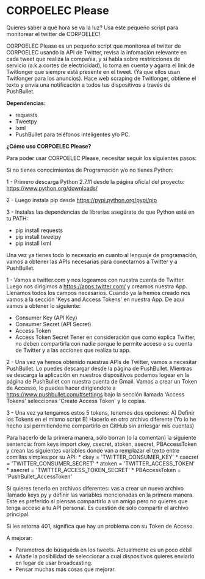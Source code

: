 # CORPOELEC Please
Quieres saber a qué hora se va la luz? Usa este pequeño script para monitorear el twitter de CORPOELEC!

CORPOELEC Please es un pequeño script que monitorea el twitter de CORPOELEC usando la API de Twitter, revisa la infomación relevante en cada tweet que realiza la compañia, y si habla sobre restricciones de servicio (a.k.a cortes de electricidad), lo toma en cuenta y agarra el link de Twitlonger que siempre está presente en el tweet. (Ya que ellos usan Twitlonger para los anuncios). Hace web scraping de Twitlonger, obtiene el texto y envía una notificación a todos tus dispositivos a través de PushBullet.

**Dependencias:**

- requests
- Tweetpy
- lxml
- PushBullet para teléfonos inteligentes y/o PC.

**¿Cómo uso CORPOELEC Please?**

Para poder usar CORPOELEC Please, necesitar seguir los siguientes pasos:

Si no tienes conocimientos de Programación y/o no tienes Python:

1 - Primero descarga Python 2.7.11 desde la página oficial del proyecto: https://www.python.org/downloads/

2 - Luego instala pip desde https://pypi.python.org/pypi/pip 

3 - Instalas las dependencias de librerias asegúrate de que Python esté en tu PATH:
  * pip install requests
  * pip install tweetpy
  * pip install lxml

Una vez ya tienes todo lo necesario en cuanto al lenguaje de programación, vamos a obtener las APIs necesarias para conectarnos a Twitter y a PushBullet.

1 - Vamos a twitter.com y nos logeamos con nuestra cuenta de Twitter. Luego nos dirigimos a https://apps.twitter.com/ y creamos nuestra App. Llenamos todos los campos necesarios. Cuando ya la hemos creado nos vamos a la sección 'Keys and Access Tokens' en nuestra App. De aquí vamos a obtener lo siguiente:
  * Consumer Key (API Key)
  * Consumer Secret (API Secret)
  * Access Token
  * Access Token Secret
Tener en consideración que como explica Twitter, no deben compartirla con nadie porque le permite acceso a su cuenta de Twitter  y a las acciones que realiza tu app.

2 - Una vez ya hemos obtenido nuestras APIs de Twitter, vamos a necesitar PushBullet. Lo puedes descargar desde la página de PushBullet. Mientras se descarga la aplicación en nuestros dispositivos podemos logear en la página de PushBullet con nuestra cuenta de Gmail. Vamos a crear un Token de Accesso, lo puedes hacer dirigiendote a https://www.pushbullet.com/#settings bajo la sección llamada 'Access Tokens' seleccionas 'Create Access Token' y lo copias.

3 - Una vez ya tengamos estos 5 tokens, tenemos dos opciones:
  A) Definir los Tokens en el mismo script
  B) Hacerlo en otro archivo diferente (Yo lo he hecho así permitiendome compartirlo en GitHub sin arriesgar mis cuentas)
  
  Para hacerlo de la primera manera, sólo borran  (o la comentan) la siguiente sentencia: from keys import ckey, csecret, atoken, asecret, PBAccessToken  y crean las siguientes variables donde van a remplazar el texto entre comillas simples por su API:
    * ckey = 'TWITTER_CONSUMER_KEY'
    * csecret = 'TWITTER_CONSUMER_SECRET'
    * atoken = 'TWITTER_ACCESS_TOKEN'
    * asecret = 'TWITTER_ACCESS_TOKEN_SECRET'
    * PBAccessToken = 'PushBullet_AccessToken'
  
  Si quieres tenerlo en archivos diferentes: vas a crear un nuevo archivo llamado keys.py y definir las variables mencionadas en la primera manera. Este es preferido si piensas compartirlo a un amigo pero no quieres que tenga acceso a tu API personal. Es cuestión de sólo compartir el archivo principal.

Si les retorna 401, significa que hay un problema con su Token de Acceso.
  
  
A mejorar: 

- Parametros de búsqueda en los tweets. Actualmente es un poco débil
- Añade la posibilidad de seleccionar a cual dispositivos quieres enviarlo en lugar de usar broadcasting.
- Pensar muchas más cosas que mejorar.

